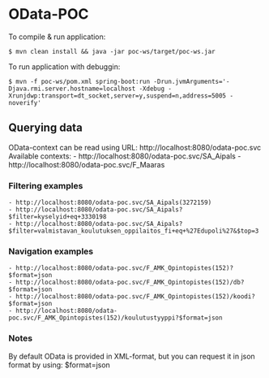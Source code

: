 # OData-POC 

To compile & run application:

    $ mvn clean install && java -jar poc-ws/target/poc-ws.jar

To run application with debuggin:

    $ mvn -f poc-ws/pom.xml spring-boot:run -Drun.jvmArguments='-Djava.rmi.server.hostname=localhost -Xdebug -Xrunjdwp:transport=dt_socket,server=y,suspend=n,address=5005 -noverify'

## Querying data

OData-context can be read using URL: http://localhost:8080/odata-poc.svc
Available contexts:
    - http://localhost:8080/odata-poc.svc/SA_Aipals
    - http://localhost:8080/odata-poc.svc/F_Maaras

### Filtering examples
    - http://localhost:8080/odata-poc.svc/SA_Aipals(3272159)
    - http://localhost:8080/odata-poc.svc/SA_Aipals?$filter=kyselyid+eq+3330198
    - http://localhost:8080/odata-poc.svc/SA_Aipals?$filter=valmistavan_koulutuksen_oppilaitos_fi+eq+%27Edupoli%27&$top=3
    
### Navigation examples
    - http://localhost:8080/odata-poc.svc/F_AMK_Opintopistes(152)?$format=json
    - http://localhost:8080/odata-poc.svc/F_AMK_Opintopistes(152)/db?$format=json
    - http://localhost:8080/odata-poc.svc/F_AMK_Opintopistes(152)/koodi?$format=json
    - http://localhost:8080/odata-poc.svc/F_AMK_Opintopistes(152)/koulutustyyppi?$format=json

### Notes
By default OData is provided in XML-format, but you can request it in json format by using: $format=json